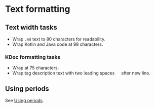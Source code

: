 # Text formatting

## Text width tasks
- Wrap `.md` text to 80 characters for readability.
- Wrap Kotlin and Java code at 99 characters.

### KDoc formatting tasks
- Wrap at 75 characters.
- Wrap tag description text with two leading spaces `  ` after new line.

## Using periods

See [Using periods](documentation-guidelines.md#using-periods).
